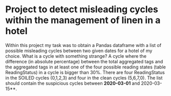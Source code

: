 # Project to detect misleading cycles within the management of linen in a hotel

Within this project my task was to obtain a Pandas dataframe with a list of possible misleading cycles between two given dates for a hotel of my choice. 
What is a cycle with something strange? A cycle where the difference (in absolute percentage) between the total aggregated tags and the aggregated tags in at least one of the four possible reading states (table ReadingStatus) in a cycle is bigger than 30%.
There are four ReadingStatus in the SOILED cycles (0,1,2,3) and four in the clean cycles (5,6,7,0). The list should contain the suspicious cycles between **2020-03-01** and 2020-03-15**.
